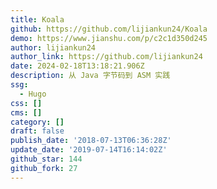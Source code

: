 ```yaml
---
title: Koala
github: https://github.com/lijiankun24/Koala
demo: https://www.jianshu.com/p/c2c1d350d245
author: lijiankun24
author_link: https://github.com/lijiankun24
date: 2024-02-18T13:18:21.906Z
description: 从 Java 字节码到 ASM 实践
ssg:
  - Hugo
css: []
cms: []
category: []
draft: false
publish_date: '2018-07-13T06:36:28Z'
update_date: '2019-07-14T16:14:02Z'
github_star: 144
github_fork: 27
---
```

